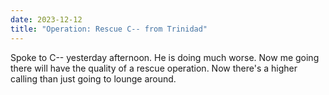 ```yaml
---
date: 2023-12-12
title: "Operation: Rescue C-- from Trinidad"
---
```


Spoke to C-- yesterday afternoon. He is doing much worse. Now me going there will have the quality of a rescue operation. Now there's a higher calling than just going to lounge around.
